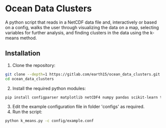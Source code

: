 
# Ocean Data Clusters

A python script that reads in a NetCDF data file and, interactively or based on a config, walks the user through visualizing the data on a map, selecting variables for further analysis, and finding clusters in the data using the k-means method.

## Installation

1. Clone the repository:
```bash
git clone --depth=1 https://gitlab.com/earth15/ocean_data_clusters.git
cd ocean_data_clusters

```
2. Install the required python modules:
```bash
pip install configparser matplotlib netCDF4 numpy pandas scikit-learn tqdm
```
3. Edit the example configuration file in folder 'configs' as required.
4. Run the script:
```bash
python k_means.py -c config/example.conf
```
